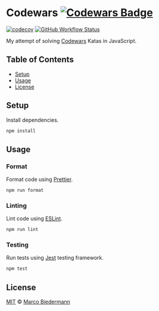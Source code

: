 # Codewars [![Codewars Badge](https://www.codewars.com/users/marcobiedermann/badges/micro)](https://www.codewars.com/users/marcobiedermann)

[![codecov](https://img.shields.io/codecov/c/gh/marcobiedermann/codewars)](https://codecov.io/gh/marcobiedermann/codewars)
[![GitHub Workflow Status](https://img.shields.io/github/workflow/status/marcobiedermann/codewars/CI)](https://github.com/marcobiedermann/codewars/actions/workflows/ci.yml)

My attempt of solving [Codewars](https://www.codewars.com/) Katas in JavaScript.

## Table of Contents

- [Setup](#setup)
- [Usage](#usage)
- [License](#license)

## Setup

Install dependencies.

```sh
npm install
```

## Usage

### Format

Format code using [Prettier](https://prettier.io/).

```sh
npm run format
```

### Linting

Lint code using [ESLint](https://eslint.org/).

```sh
npm run lint
```

### Testing

Run tests using [Jest](https://jestjs.io/) testing framework.

```sh
npm test
```

## License

[MIT](LICENSE) © [Marco Biedermann](https://github.com/marcobiedermann)
